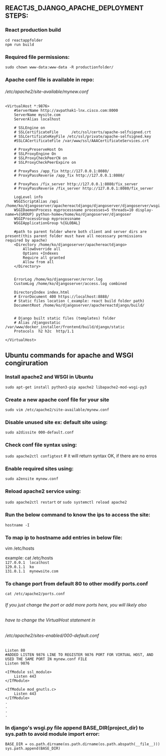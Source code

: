 ## REACTJS_DJANGO_APACHE_DEPLOYMENT STEPS:

### React production build
`cd reactappfolder` <br/>
`npm run build`

### Required file permissions:
`sudo chown www-data:www-data -R productionfolder/`

### Apache conf file is available in repo:
###### /etc/apache2/site-available/mynew.conf

```
<VirtualHost *:9876>
	#ServerName http://avpathak1-lnx.cisco.com:8000
	ServerName mysite.com
	ServerAlias localhost

	# SSLEngine on
	# SSLCertificateFile      /etc/ssl/certs/apache-selfsigned.crt
	# SSLCertificateKeyFile /etc/ssl/private/apache-selfsigned.key
	#SSLCACertificateFile /var/www/ssl/AAACertificateServices.crt

	# ProxyPreserveHost On
	# SSLProxyEngine On
	# SSLProxyCheckPeerCN on
	# SSLProxyCheckPeerExpire on

	# ProxyPass /app_fix http://127.0.0.1:8080/
	# ProxyPassReverse /app_fix http://127.0.0.1:8080/

	# ProxyPass /fix_server http://127.0.0.1:8080/fix_server
	# ProxyPassReverse /fix_server http://127.0.0.1:8080/fix_server

	LogLevel info
	WSGIScriptAlias /api /home/ko/djangoserver/apachereactdjango/djangoserver/djangoserver/wsgi.py
	WSGIDaemonProcess myprocessname processes=5 threads=10 display-name=%{GROUP} python-home=/home/ko/djangoserver/djangoser
	WSGIProcessGroup myprocessname
	WSGIApplicationGroup %{GLOBAL}
	
	#path to parent folder where both client and server dirs are present(this parent folder must have all necessary permissions required by apache)
	<Directory /home/ko/djangoserver/apachereactdjango>
		AllowOverride all
		Options +Indexes
		Require all granted
		Allow from all
	</Directory>
	
	
	ErrorLog /home/ko/djangoserver/error.log
	CustomLog /home/ko/djangoserver/access.log combined

	DirectoryIndex index.html
	# ErrorDocument 400 https://localhost:8888/
	# Static files location (_example: react build folder path)
	DocumentRoot /home/ko/djangoserver/apachereactdjango/build/


	# Django built static files (templates) folder
	# Alias /djangostatic /var/www/docker_installer/frontend/build/django/static 
	Protocols  h2 h2c  http/1.1

</VirtualHost>

```


## Ubuntu commands for apache and WSGI congiruration

### Install apache2 and WSGI in Ubuntu
`sudo apt-get install python3-pip apache2 libapache2-mod-wsgi-py3`

### Create a new apache conf file for your site
`sudo vim /etc/apache2/site-available/mynew.conf`

### Disable unused site ex: default site using:
`sudo a2dissite 000-default.conf`

### Check conf file syntax using:
`sudo apache2ctl configtest`  # it will return syntax OK, if there are no erros

### Enable required sites using:
`sudo a2ensite mynew.conf`

### Reload apache2 service using:
`sudo apache2ctl restart` or `sudo systemctl reload apache2`

### Run the below command to know the ips to access the site: 
`hostname -I`

### To map ip to hostname add entries in below file:
vim /etc/hosts

example:
cat /etc/hosts <br/>
`127.0.0.1	localhost` <br/>
`129.0.1.1	ko` <br/>
`131.0.1.1	mynewsite.com`

### To change port from default 80 to other modify ports.conf
`cat /etc/apache2/ports.conf`<br/>

###### If you just change the port or add more ports here, you will likely also
###### have to change the VirtualHost statement in
###### /etc/apache2/sites-enabled/000-default.conf
```
Listen 80
#ADDED LISTEN 9876 LINE TO REGISTER 9876 PORT FOR VIRTUAL HOST, AND USED THE SAME PORT IN mynew.conf FILE
Listen 9876

<IfModule ssl_module>
	Listen 443
</IfModule>

<IfModule mod_gnutls.c>
	Listen 443
</IfModule>
.
.
.
.
```
### In django's wsgi.py file append BASE_DIR(project_dir) to sys.path to avoid module import error:
```
BASE_DIR = os.path.dirname(os.path.dirname(os.path.abspath(__file__)))
sys.path.append(BASE_DIR)

```

